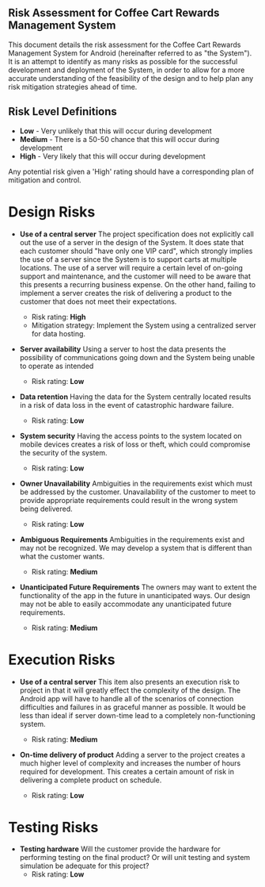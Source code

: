 ## Risk Assessment for Coffee Cart Rewards Management System

This document details the risk assessment for the Coffee Cart Rewards Management System for Android (hereinafter referred to as "the System"). It is an attempt to identify as many risks as possible for the successful development and deployment of the System, in order to allow for a more accurate understanding of the feasibility of the design and to help plan any risk mitigation strategies ahead of time.

## Risk Level Definitions

 - **Low** - Very unlikely that this will occur during development 
 - **Medium** - There is a 50-50 chance that this will occur during development
 - **High** - Very likely that this will occur during development

Any potential risk given a 'High' rating should have a corresponding plan of mitigation and control.


# Design Risks

 - **Use of a central server**
    The project specification does not explicitly call out the use of a server in the design of the System. It does state that each customer should "have only one VIP card", which strongly implies the use of a server since the System is to support carts at multiple locations. The use of a server will require a certain level of on-going support and maintenance, and the customer will need to be aware that this presents a recurring business expense. On the other hand, failing to implement a server creates the risk of delivering a product to the customer that does not meet their expectations. 
     - Risk rating: **High**
     - Mitigation strategy: Implement the System using a centralized server for data hosting.

 - **Server availability**
    Using a server to host the data presents the possibility of communications going down and the System being unable to operate as intended
     - Risk rating: **Low**

 - **Data retention**
    Having the data for the System centrally located results in a risk of data loss in the event of catastrophic hardware failure.
     - Risk rating: **Low**

 - **System security** 
   Having the access points to the system located on mobile devices creates a risk of loss or theft, which could compromise the security of the system.
     - Risk rating: **Low**

 - **Owner Unavailability**
   Ambiguities in the requirements exist which must be addressed by the customer. Unavailability of the customer to meet to provide appropriate requirements could result in the wrong system being delivered.
     - Risk rating: **Low**
 
 - **Ambiguous Requirements**
   Ambiguities in the requirements exist and may not be recognized. We may develop a system that is different than what the customer wants.
     - Risk rating: **Medium**
 
 - **Unanticipated Future Requirements**
   The owners may want to extent the functionality of the app in the future in unanticipated ways. Our design may not be able to easily accommodate any unanticipated future requirements.
     - Risk rating: **Medium**
 
# Execution Risks

 - **Use of a central server**
    This item also presents an execution risk to project in that it will greatly effect the complexity of the design. The Android app will have to handle all of the scenarios of connection difficulties and failures in as graceful manner as possible. It would be less than ideal if server down-time lead to a completely non-functioning system.
     - Risk rating: **Medium**

 - **On-time delivery of product**
   Adding a server to the project creates a much higher level of complexity and increases the number of hours required for development. This creates a certain amount of risk in delivering a complete product on schedule.
     - Risk rating: **Low**

 
# Testing Risks

 - **Testing hardware**
    Will the customer provide the hardware for performing testing on the final product? Or will unit testing and system simulation be adequate for this project?
     - Risk rating: **Low**
